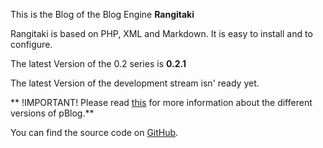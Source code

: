 This is the Blog of the Blog Engine **Rangitaki**

Rangitaki is based on PHP, XML and Markdown. It is easy to install and to configure.

The latest Version of the 0.2 series is **0.2.1**

The latest Version of the development stream isn' ready yet.


** !IMPORTANT! Please read [this](index.php?article=About-the-Future-of-pBlog) for more information about the different versions of pBlog.**

You can find the source code on [GitHub](https://github.com/mmk2410/Rangitaki).
